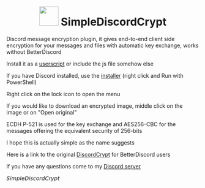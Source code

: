 <h1 align="center">
    <img src="https://gitlab.com/An0/SimpleDiscordCrypt/avatar" height="50" width="50">
    SimpleDiscordCrypt
</h1>

Discord message encryption plugin, it gives end-to-end client side encryption for your messages and files with automatic key exchange, works without BetterDiscord

Install it as a [userscript](https://gitlab.com/An0/SimpleDiscordCrypt/raw/master/SimpleDiscordCrypt.user.js) or include the js file somehow else

If you have Discord installed, use the [installer](https://gitlab.com/An0/SimpleDiscordCrypt/raw/master/SimpleDiscordCryptInstaller.ps1) (right click and Run with PowerShell)

Right click on the lock icon to open the menu

If you would like to download an encrypted image, middle click on the image or on "Open original"


ECDH P-521 is used for the key exchange and AES256-CBC for the messages offering the equivalent security of 256-bits

I hope this is actually simple as the name suggests


Here is a link to the original [DiscordCrypt](https://gitlab.com/leogx9r/DiscordCrypt) for BetterDiscord users






If you have any questions come to my [Discord server](https://discord.gg/pbQVQEs)

𝘚𝘪𝘮𝘱𝘭𝘦𝘋𝘪𝘴𝘤𝘰𝘳𝘥𝘊𝘳𝘺𝘱𝘵